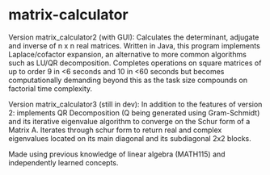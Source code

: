 # matrix-calculator
Version matrix_calculator2 (with GUI):
Calculates the determinant, adjugate and inverse of n x n real matrices. Written in Java,
this program implements Laplace/cofactor expansion, an alternative to more common algorithms such as LU/QR decomposition.
Completes operations on square matrices of up to order 9 in &lt;6 seconds and 10 in &lt;60 seconds but becomes computationally 
demanding beyond this as the task size compounds on factorial time complexity.

Version matrix_calculator3 (still in dev):
In addition to the features of version 2: implements QR Decomposition (Q being generated using Gram-Schmidt) and its iterative eigenvalue algorithm to converge on the Schur form of a Matrix A. Iterates through schur form to return real and complex eigenvalues located on its main diagonal and its subdiagonal 2x2 blocks.

Made using previous knowledge of linear algebra (MATH115) and independently learned concepts.
